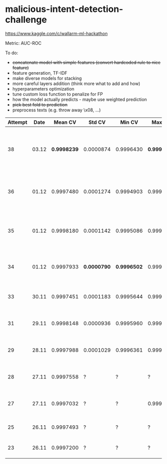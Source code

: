 # malicious-intent-detection-challenge
https://www.kaggle.com/c/wallarm-ml-hackathon

Metric: AUC-ROC

To do:

- ~~concatenate model with simple features (convert hardcoded rule to nice feature)~~
- feature generation, TF-IDF
- make diverse models for stacking
- more careful layers addition (think more what to add and how)
- hyperparameters optimization
- tune custom loss function to penalize for FP
- how the model actually predicts - maybe use weighted prediction
- ~~pick best fold to prediction~~
- preprocess texts (e.g. throw away \x08, ...)


|Attempt|Date|Mean CV | Std CV| Min CV| Max CV | Public | Place |Comment|Runtime|
|-|-|-|-|-|-|-|-|-|-|
|38|03.12|**0.9998239**|0.0000874|0.9996430|**0.9999381**|0.99984|1/15|[CNN + LSTM + GRU + Attention + Simple Features (less)](https://github.com/blacKitten13/malicious-intent-detection-challenge/blob/master/CNN_LSTM_GRU_Attention_feat.py)|5:35|
|36|01.12|0.9997480|0.0001274|0.9994903|0.9999145|**0.99987**|1/14|[CNN + LSTM + GRU + Simple Features (less)](https://github.com/blacKitten13/malicious-intent-detection-challenge/blob/master/CNN_LSTM_GRU_addlessfeat.py)|4:00|
|35|01.12|0.9998180|0.0001142|0.9995086|0.9999222|0.99984|1/14|[CNN + LSTM + GRU + Simple Features + decoded](https://github.com/blacKitten13/malicious-intent-detection-challenge/blob/master/CNN_LSTM_GRU_addfeat_decoded.py)|5:12|
|34|01.12|0.9997933|**0.0000790**|**0.9996502**|0.9998798|**0.99985**|1/14|[CNN + LSTM + GRU + Simple Features](https://github.com/blacKitten13/malicious-intent-detection-challenge/blob/master/CNN_LSTM_GRU_addfeat.py)|4:09|
|33|30.11|0.9997451|0.0001183|0.9995644|0.9999212|0.99980|1/12|[CNN + LSTM + GRU + BatchNorm](https://github.com/blacKitten13/malicious-intent-detection-challenge/blob/master/CNN_LSTM_GRU_4.py)|4:47|
|31|29.11|0.9998148|0.0000936|0.9995960|0.9999355|**0.99985**|1/12|[CNN + LSTM + GRU Tuned 2](https://github.com/blacKitten13/malicious-intent-detection-challenge/blob/master/CNN_LSTM_GRU_3.py)|4:56|
|29|28.11|0.9997988|0.0001029|0.9996361|0.9999263|**0.99985**|1/11|[CNN + LSTM + GRU Tuned](https://github.com/blacKitten13/malicious-intent-detection-challenge/blob/master/CNN_LSTM_GRU_2.py)|5:36|
|28|27.11|0.9997558|?|?|?|0.99983|1/11|[CNN + LSTM + GRU + Attention](https://github.com/blacKitten13/malicious-intent-detection-challenge/blob/master/CNN_LSTM_GRU_Attention.py)|3:06|
|27|27.11|0.9997032|?|?|0.9999318|0.99982|1/11|[LSTM + GRU + Attention (skip)](https://github.com/blacKitten13/malicious-intent-detection-challenge/blob/master/LSTM_GRU_Attention_skip.py)|5h|
|25|26.11|0.9997493|?|?|?|**0.99985**|  1/11 |[CNN + LSTM + GRU](https://github.com/blacKitten13/malicious-intent-detection-challenge/blob/master/CNN_LSTM_GRU.py)|?|
|23|26.11|0.9997200|?|?|?|0.99980|2/11|[CNN + GRU (5 folds)](https://github.com/blacKitten13/malicious-intent-detection-challenge/blob/master/CNN_GRU_full.py)|?|
